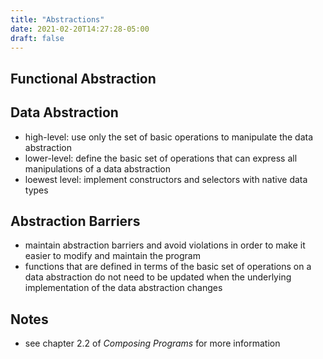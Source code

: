 ```yaml
---
title: "Abstractions"
date: 2021-02-20T14:27:28-05:00
draft: false
---
```



## Functional Abstraction


## Data Abstraction
- high-level: use only the set of basic operations to manipulate the data abstraction
- lower-level: define the basic set of operations that can express all manipulations of a data abstraction
- loewest level: implement constructors and selectors with native data types


## Abstraction Barriers
- maintain abstraction barriers and avoid violations in order to make it easier to modify and maintain the program
- functions that are defined in terms of the basic set of operations on a data abstraction do not need to be updated when the underlying implementation of the data abstraction changes

## Notes
- see chapter 2.2 of *Composing Programs* for more information